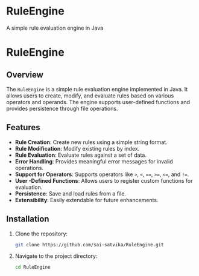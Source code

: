 # RuleEngine
A simple rule evaluation engine in Java
# RuleEngine

## Overview
The `RuleEngine` is a simple rule evaluation engine implemented in Java. It allows users to create, modify, and evaluate rules based on various operators and operands. The engine supports user-defined functions and provides persistence through file operations.

## Features
- **Rule Creation**: Create new rules using a simple string format.
- **Rule Modification**: Modify existing rules by index.
- **Rule Evaluation**: Evaluate rules against a set of data.
- **Error Handling**: Provides meaningful error messages for invalid operations.
- **Support for Operators**: Supports operators like `>`, `<`, `==`, `>=`, `<=`, and `!=`.
- **User  -Defined Functions**: Allows users to register custom functions for evaluation.
- **Persistence**: Save and load rules from a file.
- **Extensibility**: Easily extendable for future enhancements.

## Installation
1. Clone the repository:
   ```bash
   git clone https://github.com/sai-satvika/RuleEngine.git
2. Navigate to the project directory:
   ```bash
   cd RuleEngine
   
